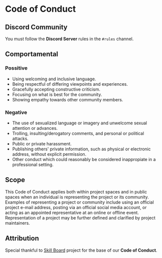# Code of Conduct

## Discord Community
You must follow the **Discord Server** rules in the `#rules` channel.

## Comportamental

### Possitive
* Using welcoming and inclusive language.
* Being respectful of differing viewpoints and experiences.
* Gracefully accepting constructive criticism.
* Focusing on what is best for the community.
* Showing empathy towards other community members.

### Negative
* The use of sexualized language or imagery and unwelcome sexual attention or advances.
* Trolling, insulting/derogatory comments, and personal or political attacks.
* Public or private harassment.
* Publishing others' private information, such as physical or electronic address, without explicit permission.
* Other conduct which could reasonably be considered inappropiate in a professional setting.

## Scope
This Code of Conduct applies both within project spaces and in public spaces when an individual is representing the project or its community. Examples of representing a project or community include using an official project e-mail address, posting via an official social media account, or acting as an appointed representative at an online or offline event. Representation of a project may be further defined and clarified by project maintainers.

## Attribution
Special thankful to [Skill Board](https://github.com/devscollab/skill-board) project for the base of our **Code of Conduct**.
